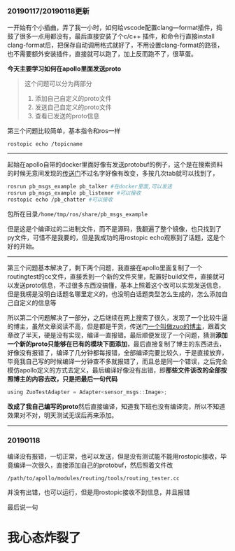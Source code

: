### 20190117/20190118更新
一开始有个小插曲，弄了我一小时，如何给vscode配置clang—format插件，捣鼓了很多一点用都没有，最后直接安装了个c/c++ 插件，和命令行直接install clang-format后，把保存自动调用格式就好了，不用设置clang-format的路径，也不需要额外安装插件，直接就可以跑了，加上反而跑不了，很草蛋。

**今天主要学习如何在apollo里面发送proto**
> 这个问题可以分为两部分
> 
>1. 添加自己自定义的proto文件
>2. 发送自己自定义的proto文件
>3. 查看已发送的proto信息

第三个问题比较简单，基本指令和ros一样
```
rostopic echo /topicname
```
***
起始在apollo自带的docker里面好像有发送protobuf的例子，这个是在搜索资料的时候无意间发现的[传送门](http://blog.sina.com.cn/s/blog_a45145650102xjym.html)不过名字好像有改变，多按几次tab就可以找到了，
```bash
rosrun pb_msgs_example pb_talker #在docker里面,可以发送
rosrun pb_msgs_example pb_listener #可以接收
rostopic echo /pb_chatter #可以接收
```
包所在目录`/home/tmp/ros/share/pb_msgs_example`

但是这是个编译过的二进制文件，而不是源码，我翻遍了整个镜像，也只找到了py文件，可惜不是我要的，但是我成功的用rostopic echo观察到了话题，这是个好的开始。
***
第三个问题基本解决了，剩下两个问题，我直接在apollo里面复制了一个routingtest的cc文件，直接丢到一个新的文件夹里，配置好build文件，直接就可以发送proto信息，不过很多东西没搞懂，基本上照着这个改可以实现发送信息，但是我楞是没明白话题名哪里定义的，也没明白话题类型怎么生成的，怎么添加自己自定义的信息等

所以第二个问题解决了一部分，之后继续在网上搜索了很久，发现了一个比较牛逼的博主，虽然文章阅读不高，但是都是干货，传送门[一个叫做zuo的博主](https://blog.csdn.net/u012423865/article/category/7576006)，跟着文章改了半天，硬是没有实现，编译一直报错。最后顺便发现了一个问题，猜测**添加一个新的proto只能够在已有的模块下面添加**，最后直接复制了博主的东西进去，好像没有报错了，编译了几分钟都每报错，全部编译完要比较久，于是直接放弃，毕竟我自己写的时候编译一分钟查不多就报错了，而且总是同一个错误，之后完全模仿apollo定义的方式去定义，最后编译好像没有出错，即**那些文件该改的全部按照博主的内容去改，只是把最后一句代码**
```c
using ZuoTestAdapter = Adapter<sensor_msgs::Image>;
```
**改成了我自己编写的proto**然后直接编译，知道我下班也没有编译完，所以不知道效果对不对，明天测试无误后再来添加。
***
### 20190118
编译没有报错，一切正常，也可以发送，但是没有测试能不能用rostopic接收，毕竟编译一次很久，直接添加自己的protobuf，然后照着文件改
```
/path/to/apollo/modules/routing/tools/routing_tester.cc
```
并没有出错，也可以运行，但是用rostopic接收不到信息，并且报错

最后说一句

# 我心态炸裂了
